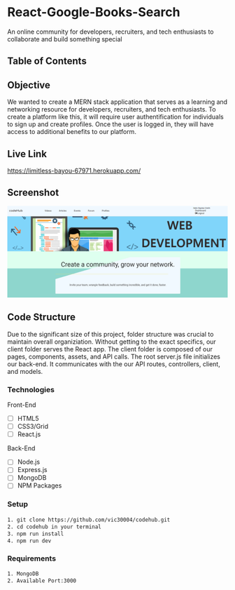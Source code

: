 # React-Google-Books-Search

An online community for developers, recruiters, and tech enthusiasts to collaborate and build something special

## Table of Contents 

## Objective 

We wanted to create a MERN stack application that serves as a learning and networking resource for developers, recruiters, and tech enthusiasts.  To create a platform like this, it will require
user authentification for individuals to sign up and create profiles.  Once the user is logged in, they will have access to additional benefits to our platform.  

## Live Link
https://limitless-bayou-67971.herokuapp.com/

## Screenshot
![Screenshot](/screenshot/codehub.png)

## Code Structure

Due to the significant size of this project, folder structure was crucial to maintain overall organiziation.  Without getting to the exact specifics, our client folder serves the React app.  The client folder is composed of our pages, components, assets, and API calls.  The root server.js file initializes our back-end.  It communicates with the our API routes, controllers, client, and models.


### Technologies
Front-End
- [ ] HTML5
- [ ] CSS3/Grid
- [ ] React.js

Back-End
- [ ] Node.js
- [ ] Express.js
- [ ] MongoDB
- [ ] NPM Packages

### Setup 
```
1. git clone https://github.com/vic30004/codehub.git
2. cd codehub in your terminal
3. npm run install
4. npm run dev

```
### Requirements 
```
1. MongoDB 
2. Available Port:3000

```


